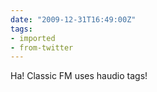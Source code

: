 ```yaml
---
date: "2009-12-31T16:49:00Z"
tags:
- imported
- from-twitter
---
```

Ha! Classic FM uses haudio tags!
